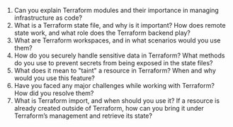 1. Can you explain Terraform modules and their importance in managing infrastructure as code?  
2. What is a Terraform state file, and why is it important? How does remote state work, and what role does the Terraform backend play?
3. What are Terraform workspaces, and in what scenarios would you use them?
4. How do you securely handle sensitive data in Terraform? What methods do you use to prevent secrets from being exposed in the state files?
5. What does it mean to "taint" a resource in Terraform? When and why would you use this feature?
6. Have you faced any major challenges while working with Terraform? How did you resolve them? 
7. What is Terraform import, and when should you use it? If a resource is already created outside of Terraform, how can you bring it under Terraform’s management and retrieve its state?
